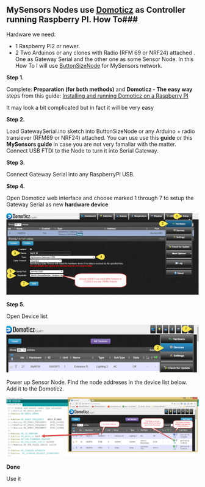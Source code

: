 ## MySensors Nodes use [Domoticz](https://domoticz.com/) as Controller running Raspberry PI. How To###

Hardware we need: 
- 1 Raspberry PI2 or newer.
- 2 Two Arduinos or any clones with Radio (RFM 69 or NRF24) attached . One as Gateway Serial and the other one as some Sensor Node. In this How To I will use [ButtonSizeNode](https://github.com/EasySensors/ButtonSizeNode) for MySensors network.

**Step 1.**

Complete: **Preparation (for both methods)** and  **Domoticz - The easy way** steps from this guide:
[ Installing and running Domoticz on a Raspberry PI](https://www.domoticz.com/wiki/Installing_and_running_Domoticz_on_a_Raspberry_PI)

It may look a bit complicated but in fact it will be very easy

**Step 2.**


Load GatewaySerial.ino sketch into ButtonSizeNode or any Arduino + radio transiever (RFM69 or NRF24) attached. You can use use this **guide** or this **MySensors guide** in case you are not very famaliar with the matter.
Connect USB FTDI to the Node to turn it into Serial Gateway.

**Step 3.**

Connect Gateway Serial into any RaspberryPi USB.

**Step 4.**


Open Domoticz web interface and choose marked 1 through 7 to setup the Gateway Serial as new **hardware device**  


![hardware device](https://github.com/EasySensors/ButtonSizeNode/blob/master/pics/domotizHrdwr.jpg?raw=true)

**Step 5.**


Open Device list

![](https://github.com/EasySensors/ButtonSizeNode/blob/master/pics/domotizDevicesList1.jpg?raw=true)


Power up Sensor Node. Find the node addreses in the device list below. Add it to the Domoticz.


![](https://github.com/EasySensors/ButtonSizeNode/blob/master/pics/domotizDevicesList.jpg?raw=true)



**Done**

Use it
